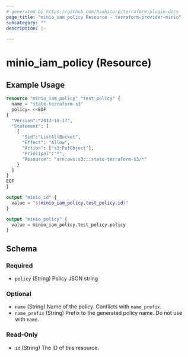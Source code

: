 ```yaml
---
# generated by https://github.com/hashicorp/terraform-plugin-docs
page_title: "minio_iam_policy Resource - terraform-provider-minio"
subcategory: ""
description: |-
  
---
```


# minio_iam_policy (Resource)



## Example Usage

```terraform
resource "minio_iam_policy" "test_policy" {
  name = "state-terraform-s3"
  policy= <<EOF
{
  "Version":"2012-10-17",
  "Statement": [
    {
      "Sid":"ListAllBucket",
      "Effect": "Allow",
      "Action": ["s3:PutObject"],
      "Principal":"*",
      "Resource": "arn:aws:s3:::state-terraform-s3/*"
    }
  ]
}
EOF
}

output "minio_id" {
  value = "${minio_iam_policy.test_policy.id}"
}

output "minio_policy" {
  value = minio_iam_policy.test_policy.policy
}
```

<!-- schema generated by tfplugindocs -->
## Schema

### Required

- `policy` (String) Policy JSON string

### Optional

- `name` (String) Name of the policy. Conflicts with `name_prefix`.
- `name_prefix` (String) Prefix to the generated policy name. Do not use with `name`.

### Read-Only

- `id` (String) The ID of this resource.
